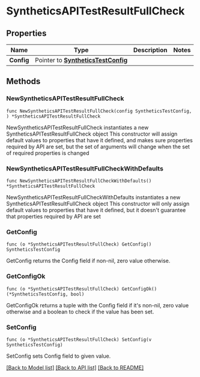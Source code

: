 # SyntheticsAPITestResultFullCheck

## Properties

Name | Type | Description | Notes
------------ | ------------- | ------------- | -------------
**Config** | Pointer to [**SyntheticsTestConfig**](SyntheticsTestConfig.md) |  | 

## Methods

### NewSyntheticsAPITestResultFullCheck

`func NewSyntheticsAPITestResultFullCheck(config SyntheticsTestConfig, ) *SyntheticsAPITestResultFullCheck`

NewSyntheticsAPITestResultFullCheck instantiates a new SyntheticsAPITestResultFullCheck object
This constructor will assign default values to properties that have it defined,
and makes sure properties required by API are set, but the set of arguments
will change when the set of required properties is changed

### NewSyntheticsAPITestResultFullCheckWithDefaults

`func NewSyntheticsAPITestResultFullCheckWithDefaults() *SyntheticsAPITestResultFullCheck`

NewSyntheticsAPITestResultFullCheckWithDefaults instantiates a new SyntheticsAPITestResultFullCheck object
This constructor will only assign default values to properties that have it defined,
but it doesn't guarantee that properties required by API are set

### GetConfig

`func (o *SyntheticsAPITestResultFullCheck) GetConfig() SyntheticsTestConfig`

GetConfig returns the Config field if non-nil, zero value otherwise.

### GetConfigOk

`func (o *SyntheticsAPITestResultFullCheck) GetConfigOk() (*SyntheticsTestConfig, bool)`

GetConfigOk returns a tuple with the Config field if it's non-nil, zero value otherwise
and a boolean to check if the value has been set.

### SetConfig

`func (o *SyntheticsAPITestResultFullCheck) SetConfig(v SyntheticsTestConfig)`

SetConfig sets Config field to given value.



[[Back to Model list]](../README.md#documentation-for-models) [[Back to API list]](../README.md#documentation-for-api-endpoints) [[Back to README]](../README.md)


